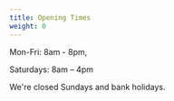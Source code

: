 ```yaml
---
title: Opening Times
weight: 0
---
```

Mon-Fri: 8am - 8pm,

Saturdays: 8am – 4pm 

We're closed Sundays and bank holidays.
